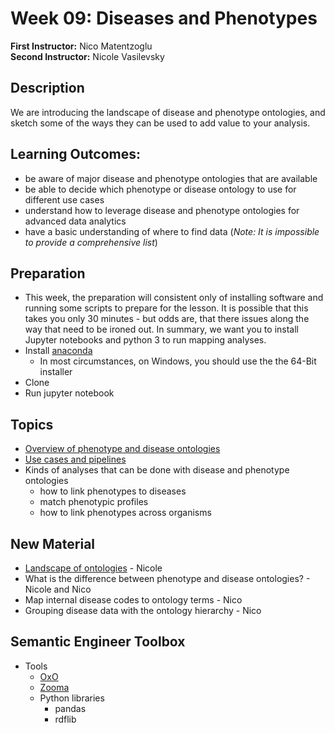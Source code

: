 # Week 09: Diseases and Phenotypes

**First Instructor:** Nico Matentzoglu  
**Second Instructor:** Nicole Vasilevsky

## Description
We are introducing the landscape of disease and phenotype ontologies, and sketch some of the ways they can be used to add value to your analysis.

## Learning Outcomes:
- be aware of major disease and phenotype ontologies that are available
- be able to decide which phenotype or disease ontology to use for different use cases
- understand how to leverage disease and phenotype ontologies for advanced data analytics
- have a basic understanding of where to find data (_Note: It is impossible to provide a comprehensive list_)

## Preparation
- This week, the preparation will consistent only of installing software and running some scripts to prepare for the lesson. It is possible that this takes you only 30 minutes - but odds are, that there issues along the way that need to be ironed out. In summary, we want you to install Jupyter notebooks and python 3 to run mapping analyses. 
- Install [anaconda](https://docs.anaconda.com/anaconda/install/windows/)
  - In most circumstances, on Windows, you should use the the 64-Bit installer
- Clone 
- Run jupyter notebook

## Topics
- [Overview of phenotype and disease ontologies](diseaseontologies.md)
- [Use cases and pipelines](usecases.md)
- Kinds of analyses that can be done with disease and phenotype ontologies
	- how to link phenotypes to diseases
	- match phenotypic profiles
	- how to link phenotypes across organisms

## New Material
- [Landscape of ontologies](ontologylandscape.md) - Nicole
- What is the difference between phenotype and disease ontologies? - Nicole and Nico
- Map internal disease codes to ontology terms - Nico
- Grouping disease data with the ontology hierarchy - Nico

## Semantic Engineer Toolbox
- Tools
  - [OxO](https://www.ebi.ac.uk/spot/oxo/)
  - [Zooma](https://www.ebi.ac.uk/spot/zooma/)
  - Python libraries 
    - pandas
    - rdflib
